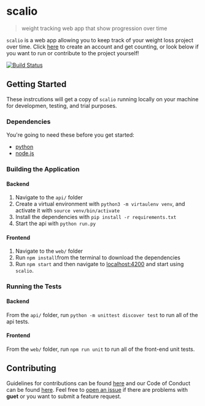 # scalio

> weight tracking web app that show progression over time

`scalio` is a web app allowing you to keep track of your weight loss project over time. Click [here](https://scalioweb.cfapps.io/register) to create an account and get counting, or look below if you want to run or contribute to the project yourself!

[![Build Status](https://travis-ci.org/chiptopher/scalio.svg?branch=master)](https://travis-ci.org/chiptopher/scalio)

## Getting Started

These instrcutions will get a copy of `scalio` running locally on your machine for developmen, testing, and trial purposes.

### Dependencies
You're going to need these before you get started:
* [python](https://www.python.org/)
* [node.js](https://nodejs.org/en/)

### Building the Application
#### Backend
1. Navigate to the `api/` folder
2. Create a virtual environment with `python3 -m virtaulenv venv`, and activate it with `source venv/bin/activate`
3. Install the dependencies with `pip install -r requirements.txt`
4. Start the api with `python run.py`
#### Frontend
1. Navigate to the `web/` folder
2. Run `npm install`from the terminal to download the dependencies
3. Run `npm start` and then navigate to [localhost:4200](http://localhost:4200) and start using `scalio`.

### Running the Tests
#### Backend
From the `api/` folder, run `python -m unittest discover test` to run all of the api tests.
#### Frontend
From the `web/` folder, run `npm run unit` to run all of the front-end unit tests.

## Contributing
Guidelines for contributions can be found [here](./docs/CONTRIBUTING.md) and our Code of Conduct can be found [here](./docs/CODE_OF_CONDUCT.md). Feel free to 
[open an issue](https://github.com/chiptopher/scalio/issues) if there are problems with **guet** or you want to submit a
feature request.
